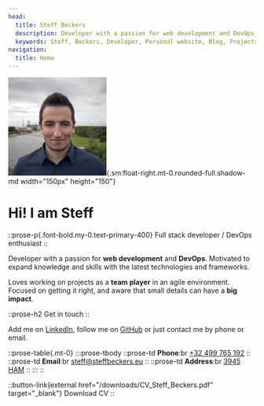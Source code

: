 ```yaml
---
head:
  title: Steff Beckers
  description: Developer with a passion for web development and DevOps. Motivated to expand knowledge and skills with the latest technologies and frameworks. Loves working on projects as a team player in an agile environment. Focused on getting it right, and aware that small details can have a big impact.
  keywords: Steff, Beckers, Developer, Personal website, Blog, Projects, Resume, CV, Contact
navigation:
  title: Home
---
```


![Steff](/images/Steff.jpg){.sm:float-right.mt-0.rounded-full.shadow-md width="150px" height="150"}

# Hi! I am Steff

::prose-p{.font-bold.my-0.text-primary-400}
Full stack developer / DevOps enthusiast
::

Developer with a passion for **web development** and **DevOps**. Motivated to expand knowledge and skills with the latest technologies and frameworks.

Loves working on projects as a **team player** in an agile environment. Focused on getting it right, and aware that small details can have a **big impact**.

::prose-h2
Get in touch
::

Add me on [LinkedIn](https://linkedin.com/in/steffbeckers), follow me on [GitHub](https://github.com/steffbeckers) or just contact me by phone or email.

::prose-table{.mt-0}
  :::prose-tbody
    ::prose-td
      **Phone**:br
      [+32 499 765 192](tel:+32499765192)
    ::
    ::prose-td
      **Email**:br
      [steff@steffbeckers.eu](mailto:steff@steffbeckers.eu)
    ::
    ::prose-td
      **Address**:br
      [3945 HAM](https://goo.gl/maps/KyGduB3qTaBZVPR46)
    ::
  :::
::

::button-link{external href="/downloads/CV_Steff_Beckers.pdf" target="_blank"}
Download CV
::